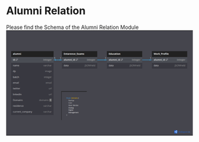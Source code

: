 # Alumni Relation

Please find the Schema of the Alumni Relation Module
![Backend Schema](</Image/Screenshot 2025-08-23 110100.png>)
